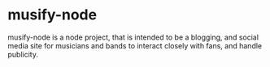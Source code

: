 # musify-node
musify-node is a node project, that is intended to be a blogging, and social media site for musicians and bands to interact closely with fans, and handle publicity.
